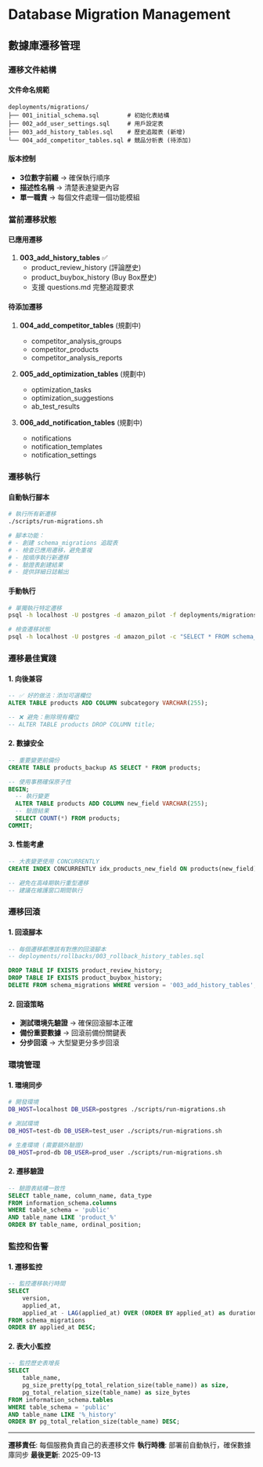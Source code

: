 # Database Migration Management

## 數據庫遷移管理

### 遷移文件結構

#### 文件命名規範
```
deployments/migrations/
├── 001_initial_schema.sql        # 初始化表結構
├── 002_add_user_settings.sql     # 用戶設定表
├── 003_add_history_tables.sql    # 歷史追蹤表 (新增)
└── 004_add_competitor_tables.sql # 競品分析表 (待添加)
```

#### 版本控制
- **3位數字前綴** → 確保執行順序
- **描述性名稱** → 清楚表達變更內容
- **單一職責** → 每個文件處理一個功能模組

### 當前遷移狀態

#### 已應用遷移
1. **003_add_history_tables** ✅
   - product_review_history (評論歷史)
   - product_buybox_history (Buy Box歷史)
   - 支援 questions.md 完整追蹤要求

#### 待添加遷移
1. **004_add_competitor_tables** (規劃中)
   - competitor_analysis_groups
   - competitor_products
   - competitor_analysis_reports

2. **005_add_optimization_tables** (規劃中)
   - optimization_tasks
   - optimization_suggestions
   - ab_test_results

3. **006_add_notification_tables** (規劃中)
   - notifications
   - notification_templates
   - notification_settings

### 遷移執行

#### 自動執行腳本
```bash
# 執行所有新遷移
./scripts/run-migrations.sh

# 腳本功能：
# - 創建 schema_migrations 追蹤表
# - 檢查已應用遷移，避免重複
# - 按順序執行新遷移
# - 驗證表創建結果
# - 提供詳細日誌輸出
```

#### 手動執行
```bash
# 單獨執行特定遷移
psql -h localhost -U postgres -d amazon_pilot -f deployments/migrations/003_add_history_tables.sql

# 檢查遷移狀態
psql -h localhost -U postgres -d amazon_pilot -c "SELECT * FROM schema_migrations ORDER BY applied_at;"
```

### 遷移最佳實踐

#### 1. 向後兼容
```sql
-- ✅ 好的做法：添加可選欄位
ALTER TABLE products ADD COLUMN subcategory VARCHAR(255);

-- ❌ 避免：刪除現有欄位
-- ALTER TABLE products DROP COLUMN title;
```

#### 2. 數據安全
```sql
-- 重要變更前備份
CREATE TABLE products_backup AS SELECT * FROM products;

-- 使用事務確保原子性
BEGIN;
  -- 執行變更
  ALTER TABLE products ADD COLUMN new_field VARCHAR(255);
  -- 驗證結果
  SELECT COUNT(*) FROM products;
COMMIT;
```

#### 3. 性能考慮
```sql
-- 大表變更使用 CONCURRENTLY
CREATE INDEX CONCURRENTLY idx_products_new_field ON products(new_field);

-- 避免在高峰期執行重型遷移
-- 建議在維護窗口期間執行
```

### 遷移回滾

#### 1. 回滾腳本
```sql
-- 每個遷移都應該有對應的回滾腳本
-- deployments/rollbacks/003_rollback_history_tables.sql

DROP TABLE IF EXISTS product_review_history;
DROP TABLE IF EXISTS product_buybox_history;
DELETE FROM schema_migrations WHERE version = '003_add_history_tables';
```

#### 2. 回滾策略
- **測試環境先驗證** → 確保回滾腳本正確
- **備份重要數據** → 回滾前備份關鍵表
- **分步回滾** → 大型變更分多步回滾

### 環境管理

#### 1. 環境同步
```bash
# 開發環境
DB_HOST=localhost DB_USER=postgres ./scripts/run-migrations.sh

# 測試環境
DB_HOST=test-db DB_USER=test_user ./scripts/run-migrations.sh

# 生產環境 (需要額外驗證)
DB_HOST=prod-db DB_USER=prod_user ./scripts/run-migrations.sh
```

#### 2. 遷移驗證
```sql
-- 驗證表結構一致性
SELECT table_name, column_name, data_type
FROM information_schema.columns
WHERE table_schema = 'public'
AND table_name LIKE 'product_%'
ORDER BY table_name, ordinal_position;
```

### 監控和告警

#### 1. 遷移監控
```sql
-- 監控遷移執行時間
SELECT
    version,
    applied_at,
    applied_at - LAG(applied_at) OVER (ORDER BY applied_at) as duration
FROM schema_migrations
ORDER BY applied_at DESC;
```

#### 2. 表大小監控
```sql
-- 監控歷史表增長
SELECT
    table_name,
    pg_size_pretty(pg_total_relation_size(table_name)) as size,
    pg_total_relation_size(table_name) as size_bytes
FROM information_schema.tables
WHERE table_schema = 'public'
AND table_name LIKE '%_history'
ORDER BY pg_total_relation_size(table_name) DESC;
```

---

**遷移責任**: 每個服務負責自己的表遷移文件
**執行時機**: 部署前自動執行，確保數據庫同步
**最後更新**: 2025-09-13